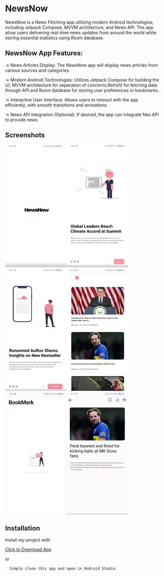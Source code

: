 
# NewsNow

NewsNow is a News Fetching app utilizing modern Android technologies, including Jetpack Compose, MVVM architecture, and News API. The app allow users delivering real-time news updates from around the world while storing essential statistics using Room database.


## NewsNow App Features:

-> News Articles Display: The NewsNow app will display news articles from various sources and categories.

-> Modern Android Technologies: Utilizes Jetpack Compose for building the UI, MVVM architecture for separation of concerns,Retrofit for fetching data through API and Room database for storing user preferences or bookmarks.

-> Interactive User Interface: Allows users to interact with the app efficiently, with smooth transitions and animations.

-> News API Integration (Optional): If desired, the app can integrate Nes API to provide news.

## Screenshots

<img src="https://github.com/iShinzoo/NewsNow_app/blob/master/assets/Screenshot%202024-04-04%20103520.png" alt="project-screenshot" width="200" height="400/"><img src="https://github.com/iShinzoo/NewsNow_app/blob/master/assets/Screenshot%202024-04-04%20103628.png" alt="project-screenshot" width="200" height="400/">
<img src="https://github.com/iShinzoo/NewsNow_app/blob/master/assets/Screenshot%202024-04-04%20103609.png" alt="project-screenshot" width="200" height="400/"><img src="https://github.com/iShinzoo/NewsNow_app/blob/master/assets/Screenshot%202024-04-04%20103700.png" alt="project-screenshot" width="200" height="400/">
<img src="https://github.com/iShinzoo/NewsNow_app/blob/master/assets/Screenshot%202024-04-04%20103712.png" alt="project-screenshot" width="200" height="400/"><img src="https://github.com/iShinzoo/NewsNow_app/blob/master/assets/Screenshot%202024-04-04%20103737.png" alt="project-screenshot" width="200" height="400/">

## Installation

Install my-project with

[Click to Download App ](https://github.com/iShinzoo/NewsNow_app/blob/master/app/release/NewsNow.aab)

or 

```bash
  Simple clone this app and open in Android Studio.
```

